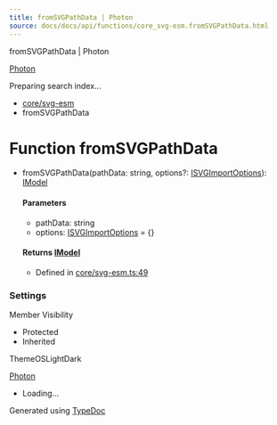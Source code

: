 ```yaml
---
title: fromSVGPathData | Photon
source: docs/docs/api/functions/core_svg-esm.fromSVGPathData.html
---
```


fromSVGPathData | Photon

[Photon](../index.html)




Preparing search index...

* [core/svg-esm](../modules/core_svg-esm.html)
* fromSVGPathData

# Function fromSVGPathData

* fromSVGPathData(pathData: string, options?: [ISVGImportOptions](../interfaces/core_svg-esm.ISVGImportOptions.html)): [IModel](../interfaces/core_schema.IModel.html)

  #### Parameters

  + pathData: string
  + options: [ISVGImportOptions](../interfaces/core_svg-esm.ISVGImportOptions.html) = {}

  #### Returns [IModel](../interfaces/core_schema.IModel.html)

  + Defined in [core/svg-esm.ts:49](https://github.com/mwhite454/photon/blob/main/packages/photon/src/core/svg-esm.ts#L49)

### Settings

Member Visibility

* Protected
* Inherited

ThemeOSLightDark

[Photon](../index.html)

* Loading...

Generated using [TypeDoc](https://typedoc.org/)
